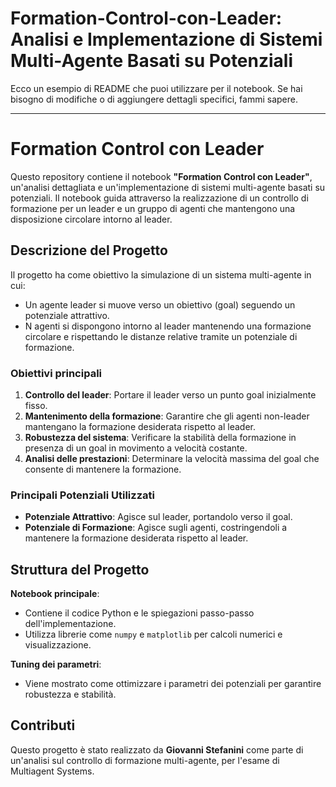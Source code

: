 # Formation-Control-con-Leader: Analisi e Implementazione di Sistemi Multi-Agente Basati su Potenziali

Ecco un esempio di README che puoi utilizzare per il notebook. Se hai bisogno di modifiche o di aggiungere dettagli specifici, fammi sapere.

---

# Formation Control con Leader

Questo repository contiene il notebook **"Formation Control con Leader"**, un'analisi dettagliata e un'implementazione di sistemi multi-agente basati su potenziali. Il notebook guida attraverso la realizzazione di un controllo di formazione per un leader e un gruppo di agenti che mantengono una disposizione circolare intorno al leader.

## Descrizione del Progetto

Il progetto ha come obiettivo la simulazione di un sistema multi-agente in cui:
- Un agente leader si muove verso un obiettivo (goal) seguendo un potenziale attrattivo.
- N agenti si dispongono intorno al leader mantenendo una formazione circolare e rispettando le distanze relative tramite un potenziale di formazione.

### Obiettivi principali
1. **Controllo del leader**: Portare il leader verso un punto goal inizialmente fisso.
2. **Mantenimento della formazione**: Garantire che gli agenti non-leader mantengano la formazione desiderata rispetto al leader.
3. **Robustezza del sistema**: Verificare la stabilità della formazione in presenza di un goal in movimento a velocità costante.
4. **Analisi delle prestazioni**: Determinare la velocità massima del goal che consente di mantenere la formazione.

### Principali Potenziali Utilizzati
- **Potenziale Attrattivo**: Agisce sul leader, portandolo verso il goal.
- **Potenziale di Formazione**: Agisce sugli agenti, costringendoli a mantenere la formazione desiderata rispetto al leader.

## Struttura del Progetto

**Notebook principale**:  
  - Contiene il codice Python e le spiegazioni passo-passo dell'implementazione.
  - Utilizza librerie come `numpy` e `matplotlib` per calcoli numerici e visualizzazione.

**Tuning dei parametri**:  
  - Viene mostrato come ottimizzare i parametri dei potenziali per garantire robustezza e stabilità.


## Contributi

Questo progetto è stato realizzato da **Giovanni Stefanini** come parte di un'analisi sul controllo di formazione multi-agente, per l'esame di Multiagent Systems.
